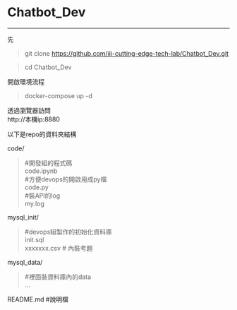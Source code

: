 # Chatbot_Dev
--------------------------------------------

先  
>git clone https://github.com/iii-cutting-edge-tech-lab/Chatbot_Dev.git  

>cd Chatbot_Dev  

開啟環境流程  
>docker-compose up -d  

透過瀏覽器訪問  
http://本機ip:8880  
  

以下是repo的資料夾結構  

code/  
>#開發組的程式碼  
>code.ipynb  
>#方便devops的開啟用成py檔  
>code.py  
>#裝API的log  
>my.log  <br>

mysql_init/  
>#devops組製作的初始化資料庫  
>init.sql  
>xxxxxxx.csv  # 內裝考題  

mysql_data/  
>#裡面裝資料庫內的data  
>...  

README.md  #說明檔  
